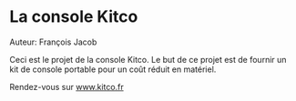# La console Kitco

Auteur: François Jacob

Ceci est le projet de la console Kitco. Le but de ce projet est de fournir un kit de console portable pour un coût réduit en matériel.

Rendez-vous sur www.kitco.fr

